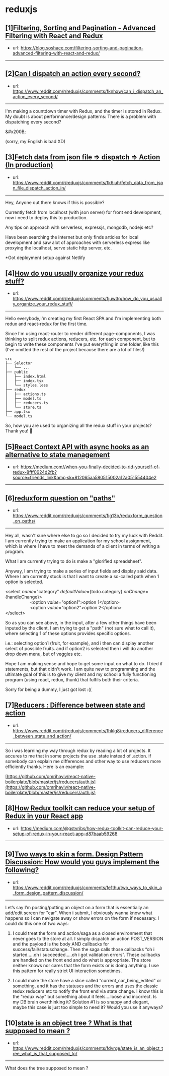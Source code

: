 # reduxjs
## [1][Filtering, Sorting and Pagination - Advanced Filtering with React and Redux](https://www.reddit.com/r/reduxjs/comments/fkmm0a/filtering_sorting_and_pagination_advanced/)
- url: https://blog.soshace.com/filtering-sorting-and-pagination-advanced-filtering-with-react-and-redux/
---

## [2][Can I dispatch an action every second?](https://www.reddit.com/r/reduxjs/comments/fknhxw/can_i_dispatch_an_action_every_second/)
- url: https://www.reddit.com/r/reduxjs/comments/fknhxw/can_i_dispatch_an_action_every_second/
---
I'm making a countdown timer with Redux, and the timer is stored in Redux. My doubt is about performance/design patterns: There is a problem with dispatching every second? 

&amp;#x200B;

(sorry, my English is bad XD)
## [3][Fetch data from json file =&gt; dispatch =&gt; Action (In production)](https://www.reddit.com/r/reduxjs/comments/fk6iuh/fetch_data_from_json_file_dispatch_action_in/)
- url: https://www.reddit.com/r/reduxjs/comments/fk6iuh/fetch_data_from_json_file_dispatch_action_in/
---
Hey,
Anyone out there knows if this is possible?

Currently fetch from localhost (with json server) for front end development, now i need to deploy this to production.

Any tips on approach with serverless, expressjs, mongodb, nodejs etc? 

Have been searching the internet but only finds articles for local development and saw alot of approaches with serverless express like proxying the localhost, serve static http server, etc.

*Got deployment setup against Netlify
## [4][How do you usually organize your redux stuff?](https://www.reddit.com/r/reduxjs/comments/fjuw3p/how_do_you_usually_organize_your_redux_stuff/)
- url: https://www.reddit.com/r/reduxjs/comments/fjuw3p/how_do_you_usually_organize_your_redux_stuff/
---
Hello everybody,I'm creating my first React SPA and I'm implementing both redux and react-redux for the first time.

Since I'm using react-router to render different page-components, I was thinking to split redux actions, reducers, etc. for each component, but to begin to write these components I've put everything in one folder, like this (I've omitted the rest of the project because there are a lot of files!)

    src
    ├── Selector
    │   └── ...
    ├── public
    │   ├── index.html
    │   ├── index.tsx
    │   └── styles.less
    ├── redux
    │   ├── actions.ts
    │   ├── model.ts
    │   ├── reducers.ts
    │   └── store.ts
    ├── app.tsx
    └── model.ts

So, how you are used to organizing all the redux stuff in your projects? Thank you! 🚀
## [5][React Context API with async hooks as an alternative to state management](https://www.reddit.com/r/reduxjs/comments/fjie4o/react_context_api_with_async_hooks_as_an/)
- url: https://medium.com//when-you-finally-decided-to-rid-yourself-of-redux-8fff0624d2fb?source=friends_link&amp;sk=812065aa580515002a12a051554404e2
---

## [6][reduxform question on "paths"](https://www.reddit.com/r/reduxjs/comments/fig13b/reduxform_question_on_paths/)
- url: https://www.reddit.com/r/reduxjs/comments/fig13b/reduxform_question_on_paths/
---
Hey all, wasn't sure where else to go so I decided to try my luck with Reddit. I am currently trying to make an application for my school assignment, which is where I have to meet the demands of a client in terms of writing a program. 

What I am currently trying to do is make a "glorified spreadsheet".

Anyway, I am trying to make a series of input fields and display said data. Where I am currently stuck is that I want to create a so-called path when 1 option is selected.

 &lt;select *name*="category" *defaultValue*={todo.category} *onChange*={handleChange}&gt;  
                    &lt;option *value*="option1"&gt;option 1&lt;/option&gt;  
                    &lt;option *value*="option2"&gt;option 2&lt;/option&gt;  
 &lt;/select&gt;

So as you can see above, in the input, after a few other things have been inputed by the client, I am trying to get a "path" (not sure what to call it), where selecting 1 of these options provides specific options.

i.e.: selecting option1 (fruit, for example), and i then can display another select of possible fruits. and if option2 is selected then i will do another drop down menu, but of veggies etc.

Hope I am making sense and hope to get some input on what to do. I tried if statements, but that didn't work. I am quite new to programming and the ultimate goal of this is to give my client and my school a fully functioning program (using react, redux, thunk) that fulfils both their criteria.

Sorry for being a dummy, I just got lost :((
## [7][Reducers : Difference between state and action](https://www.reddit.com/r/reduxjs/comments/fhklg8/reducers_difference_between_state_and_action/)
- url: https://www.reddit.com/r/reduxjs/comments/fhklg8/reducers_difference_between_state_and_action/
---
So i was learning my way through redux by reading a lot of projects. It accures to me that in some projects the use .state instead of .action. if somebody can explain me differences and other way to use reducers more efficiently thanks. Here is an example:

[https://github.com/omrihaviv/react-native-boilerplate/blob/master/js/reducers/auth.js](https://github.com/omrihaviv/react-native-boilerplate/blob/master/js/reducers/auth.js)
## [8][How Redux toolkit can reduce your setup of Redux in your React app](https://www.reddit.com/r/reduxjs/comments/fget4u/how_redux_toolkit_can_reduce_your_setup_of_redux/)
- url: https://medium.com/@gstvribs/how-redux-toolkit-can-reduce-your-setup-of-redux-in-your-react-app-d87baab59268
---

## [9][Two ways to skin a form. Design Pattern Discussion: How would you guys implement the following?](https://www.reddit.com/r/reduxjs/comments/fe1thu/two_ways_to_skin_a_form_design_pattern_discussion/)
- url: https://www.reddit.com/r/reduxjs/comments/fe1thu/two_ways_to_skin_a_form_design_pattern_discussion/
---
Let’s say I’m posting/putting an object on a form that is essentially an add/edit screen for "car".  When i submit, I obviously wanna know what happens so I can navigate away or show errors on the form if necessary.   I could do this one of two ways:

1. I could treat the form and action/saga as a closed environment that never goes to the store at all.  I simply dispatch an action POST_VERSION and the payload is the body AND callbacks for success/fail/statuschange. Then the saga calls those callbacks “oh i started…..oh i succeeded…..oh i got validation errors”.  These callbacks are handled on the front end and do what is appropriate.  The store neither knows nor cares that the form exists or is doing anything.  I use this pattern for really strict UI interaction sometimes.

2. I could make the store have a slice called “current_car_being_edited" or something, and it has the statuses and the errors and uses the classic redux reducers etc to notify the front end via state change.   I know this is the "redux way" but something about it feels....loose and incorrect.  Is my DB brain overthinking it?   Solution #1 is so snappy and elegant, maybe this case is just too simple to need it?  Would you use it anyways?
## [10][state is an object tree ? What is that supposed to mean ?](https://www.reddit.com/r/reduxjs/comments/fdvrge/state_is_an_object_tree_what_is_that_supposed_to/)
- url: https://www.reddit.com/r/reduxjs/comments/fdvrge/state_is_an_object_tree_what_is_that_supposed_to/
---
What does the tree supposed to mean ?
